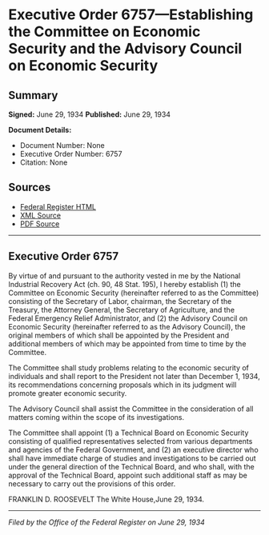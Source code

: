 # Executive Order 6757—Establishing the Committee on Economic Security and the Advisory Council on Economic Security

## Summary

**Signed:** June 29, 1934
**Published:** June 29, 1934

**Document Details:**
- Document Number: None
- Executive Order Number: 6757
- Citation: None

## Sources
- [Federal Register HTML](https://www.presidency.ucsb.edu/documents/executive-order-6757-establishing-the-committee-economic-security-and-the-advisory-council)
- [XML Source](None)
- [PDF Source](None)

---

## Executive Order 6757

By virtue of and pursuant to the authority vested in me by the National Industrial Recovery Act (ch. 90, 48 Stat. 195), I hereby establish (1) the Committee on Economic Security (hereinafter referred to as the Committee) consisting of the Secretary of Labor, chairman, the Secretary of the Treasury, the Attorney General, the Secretary of Agriculture, and the Federal Emergency Relief Administrator, and (2) the Advisory Council on Economic Security (hereinafter referred to as the Advisory Council), the original members of which shall be appointed by the President and additional members of which may be appointed from time to time by the Committee.

The Committee shall study problems relating to the economic security of individuals and shall report to the President not later than December 1, 1934, its recommendations concerning proposals which in its judgment will promote greater economic security.

The Advisory Council shall assist the Committee in the consideration of all matters coming within the scope of its investigations.

The Committee shall appoint (1) a Technical Board on Economic Security consisting of qualified representatives selected from various departments and agencies of the Federal Government, and (2) an executive director who shall have immediate charge of studies and investigations to be carried out under the general direction of the Technical Board, and who shall, with the approval of the Technical Board, appoint such additional staff as may be necessary to carry out the provisions of this order.

FRANKLIN D. ROOSEVELT
The White House,June 29, 1934.

---

*Filed by the Office of the Federal Register on June 29, 1934*
